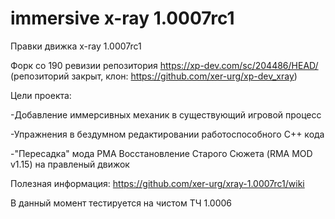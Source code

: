 # immersive x-ray 1.0007rc1
Правки движка x-ray 1.0007rc1

Форк со 190 ревизии репозитория https://xp-dev.com/sc/204486/HEAD/ (репозиторий закрыт, клон: https://github.com/xer-urg/xp-dev_xray)


Цели проекта:

-Добавление иммерсивных механик в существующий игровой процесс

-Упражнения в бездумном редактировании работоспособного C++ кода

-"Пересадка" мода РМА Восстановление Старого Сюжета (RMA MOD v1.15) на правленый движок


Полезная информация:
https://github.com/xer-urg/xray-1.0007rc1/wiki

В данный момент тестируется на чистом ТЧ 1.0006

